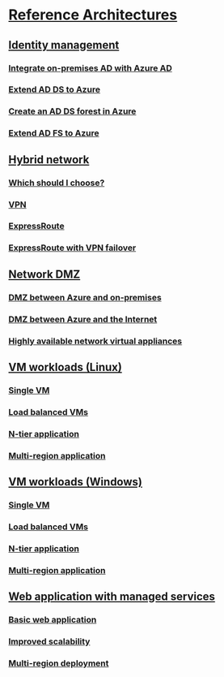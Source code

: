# [Reference Architectures](./index.md)

## [Identity management](./identity/index.md)
### [Integrate on-premises AD with Azure AD](./identity/azure-ad.md)
### [Extend AD DS to Azure](./identity/adds-extend-domain.md)
### [Create an AD DS forest in Azure](./identity/adds-forest.md)
### [Extend AD FS to Azure](./identity/adfs.md)

## [Hybrid network](./hybrid-networking/index.md)
### [Which should I choose?](./hybrid-networking/considerations.md)
### [VPN](./hybrid-networking/vpn.md)
### [ExpressRoute](./hybrid-networking/expressroute.md)
### [ExpressRoute with VPN failover](./hybrid-networking/expressroute-vpn-failover.md)

## [Network DMZ](./dmz/index.md)
### [DMZ between Azure and on-premises](./dmz/secure-vnet-hybrid.md)
### [DMZ between Azure and the Internet](./dmz/secure-vnet-dmz.md)
### [Highly available network virtual appliances](./dmz/nva-ha.md)

## [VM workloads (Linux)](./virtual-machines-linux/index.md)
### [Single VM](./virtual-machines-linux/single-vm.md)
### [Load balanced VMs](./virtual-machines-linux/multi-vm.md)
### [N-tier application](./virtual-machines-linux/n-tier.md)  
### [Multi-region application](./virtual-machines-linux/multi-region-application.md)

## [VM workloads (Windows)](./virtual-machines-windows/index.md)
### [Single VM](./virtual-machines-windows/single-vm.md)
### [Load balanced VMs](./virtual-machines-windows/multi-vm.md)
### [N-tier application](./virtual-machines-windows/n-tier.md)  
### [Multi-region application](./virtual-machines-windows/multi-region-application.md)

## [Web application with managed services](./managed-web-app/index.md)
### [Basic web application](./managed-web-app/basic-web-app.md)
### [Improved scalability](./managed-web-app/scalable-web-app.md)
### [Multi-region deployment](./managed-web-app/multi-region-web-app.md)

